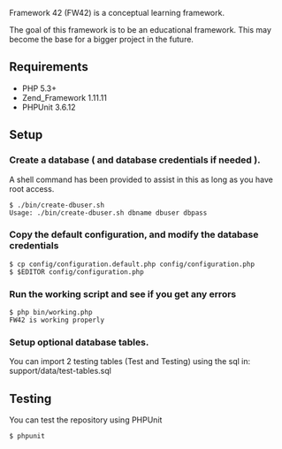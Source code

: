 Framework 42 (FW42) is a conceptual learning framework.

The goal of this framework is to be an educational framework. This may become the base for a bigger project in the future.

## Requirements

* PHP 5.3+
* Zend_Framework 1.11.11
* PHPUnit 3.6.12

## Setup

### Create a database ( and database credentials if needed ). 
A shell command has been provided to assist in this as long as you have root access.
```shell
$ ./bin/create-dbuser.sh 
Usage: ./bin/create-dbuser.sh dbname dbuser dbpass
```

### Copy the default configuration, and modify the database credentials
```shell
$ cp config/configuration.default.php config/configuration.php
$ $EDITOR config/configuration.php
```

### Run the working script and see if you get any errors
```shell
$ php bin/working.php 
FW42 is working properly
```

### Setup optional database tables.
You can import 2 testing tables (Test and Testing) using the sql in: support/data/test-tables.sql

## Testing
You can test the repository using PHPUnit
```shell
$ phpunit
```
